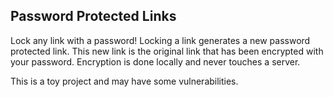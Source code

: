 ## Password Protected Links

Lock any link with a password! Locking a link generates a new password protected link. This new link is the original link that has been encrypted with your password. Encryption is done locally and never touches a server.

This is a toy project and may have some vulnerabilities.